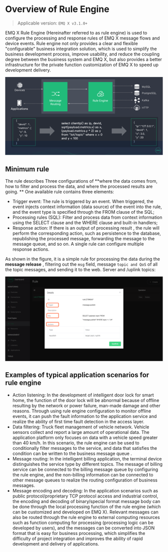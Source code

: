 # Overview of Rule Engine 

> Applicable version: `EMQ X v3.1.0+`

EMQ X Rule Engine (Hereinafter referred to as rule engine) is used to configure the processing and response rules of EMQ X message flows and device events. Rule engine not only provides a clear and flexible "configurable" business integration solution, which is used to simplify the business development process, improve usability, and reduce the coupling degree between the business system and EMQ X, but also provides a better infrastructure for the private function customization of EMQ X to speed up development delivery.

![image-20190506171815028](../assets/image-20190506171815028.png)



## Minimum rule

The rule describes Three configurations of **where the data comes from, how to filter and process the data, and where the processed results are going. ** One available rule contains three elements:

- Trigger event: The rule is triggered by an event. When triggered, the event injects context information (data source) of the event into the rule, and  the event type is specified through the FROM clause of the SQL;
- Processing rules (SQL): Filter and process data from context information using the SELECT clause and the WHERE clause and built-in handlers;
- Response action: If there is an output of processing result , the rule will perform the corresponding action, such as persistence to the database, republishing the processed message, forwarding the message to the message queue, and so on. A single rule can configure multiple response actions.


As shown in the figure, it is a simple rule for processing the data during the **message release** , filtering out the `msg` field,  message `topic and QoS` of all the topic messages, and sending it to the web. Server and /uplink topics:


![image-20190610112501545](../assets/image-20190610112501545.png)



## Examples of typical application scenarios for rule engine 

- Action listening: In the development of intelligent door lock for smart home, the function of the door lock will be abnormal because of offline resulting by the network or power failure, man-made damage and other reasons. Through using rule engine configuration to monitor offline events, it can push the fault information to the application service and realize the ability of first time fault detection in the access layer.
- Data filtering: Truck fleet management of vehicle network. Vehicle sensors collect and report a large amount of operational data. The application platform only focuses on data with a vehicle speed greater than 40 km/h. In this scenario, the rule engine can be used to conditionally filter messages to the service, and data that satisfies the condition can be written to the  business message queue .
- Message routing: In the intelligent billing application, the terminal device distinguishes the service type by different topics. The message of billing service can be connected to the billing message queue by configuring the rule engine, and the non-billing information can be connected to other message queues to realize the routing configuration of business messages.
- Message encoding and decoding: In the application scenarios such as public protocol/proprietary TCP protocol access and industrial control, the encoding and decoding of binary/special format message body can be done through the local processing function of the rule engine (which can be customized and developed on EMQ X). Relevant messages can also be routed through the rule engine to external computing resources such as function computing for processing (processing logic can be developed by users), and the messages can be converted into JSON format that is easy for business processing, which simplifies the difficulty of project integration and improves the ability of rapid development and delivery of applications.